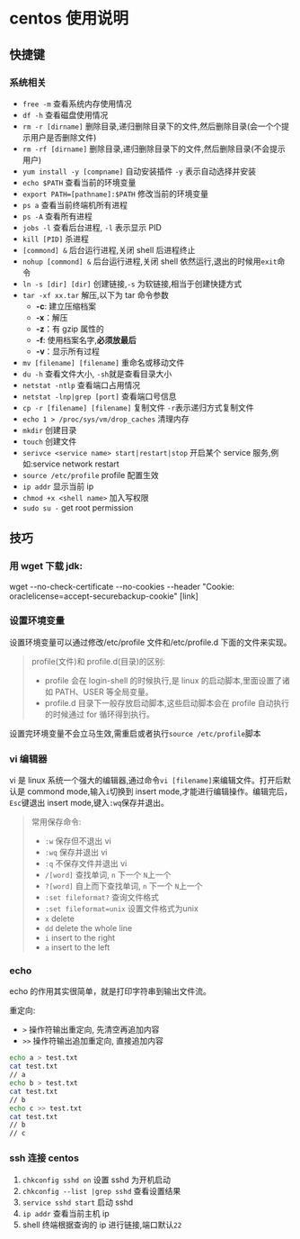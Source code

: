 # centos 使用说明

## 快捷键

### 系统相关

- `free -m` 查看系统内存使用情况
- `df -h` 查看磁盘使用情况
- `rm -r [dirname]` 删除目录,递归删除目录下的文件,然后删除目录(会一个个提示用户是否删除文件)
- `rm -rf [dirname]` 删除目录,递归删除目录下的文件,然后删除目录(不会提示用户)
- `yum install -y [compname]` 自动安装插件 `-y` 表示自动选择并安装
- `echo $PATH` 查看当前的环境变量
- `export PATH=[pathname]:$PATH` 修改当前的环境变量
- `ps a` 查看当前终端机所有进程
- `ps -A` 查看所有进程
- `jobs -l` 查看后台进程, `-l` 表示显示 PID
- `kill [PID]` 杀进程
- `[commond] &` 后台运行进程,关闭 shell 后进程终止
- `nohup [commond] &` 后台运行进程,关闭 shell 依然运行,退出的时候用`exit`命令
- `ln -s [dir] [dir]` 创建链接,`-s` 为软链接,相当于创建快捷方式
- `tar -xf xx.tar` 解压,以下为 tar 命令参数
  - **-c**: 建立压缩档案
  - **-x**：解压
  - **-z**：有 gzip 属性的
  - **-f**: 使用档案名字,**必须放最后**
  - **-v**：显示所有过程
- `mv [filename] [filename]` 重命名或移动文件
- `du -h` 查看文件大小, `-sh`就是查看目录大小
- `netstat -ntlp` 查看端口占用情况
- `netstat -lnp|grep [port]` 查看端口号信息
- `cp -r [filename] [filename]` 复制文件 `-r`表示递归方式复制文件
- `echo 1 > /proc/sys/vm/drop_caches` 清理内存
- `mkdir` 创建目录
- `touch` 创建文件
- `serivce <service name> start|restart|stop` 开启某个 service 服务,例如:service network restart
- `source /etc/profile` profile 配置生效
- `ip addr` 显示当前 ip
- `chmod +x <shell name>` 加入写权限
- `sudo su -` get root permission

## 技巧

### 用 wget 下载 jdk:

wget --no-check-certificate --no-cookies --header "Cookie: oraclelicense=accept-securebackup-cookie" [link]

### 设置环境变量

设置环境变量可以通过修改/etc/profile 文件和/etc/profile.d 下面的文件来实现。

> profile(文件)和 profile.d(目录)的区别:
>
> - profile 会在 login-shell 的时候执行,是 linux 的启动脚本,里面设置了诸如 PATH、USER 等全局变量。
> - profile.d 目录下一般存放启动脚本,这些启动脚本会在 profile 自动执行的时候通过 for 循环得到执行。

设置完环境变量不会立马生效,需重启或者执行`source /etc/profile`脚本

### vi 编辑器

vi 是 linux 系统一个强大的编辑器,通过命令`vi [filename]`来编辑文件。打开后默认是 commond mode,输入`i`切换到 insert mode,才能进行编辑操作。编辑完后，`Esc`键退出 insert mode,键入`:wq`保存并退出。

> 常用保存命令:
>
> - `:w` 保存但不退出 vi
> - `:wq` 保存并退出 vi
> - `:q` 不保存文件并退出 vi
> - `/[word]` 查找单词, `n` 下一个 `N`上一个
> - `?[word]` 自上而下查找单词, `n` 下一个 `N`上一个
> - `:set fileformat?` 查询文件格式
> - `:set fileformat=unix` 设置文件格式为unix
> - `x` delete
> - `dd` delete the whole line
> - `i` insert to the right
> - `a` insert to the left

### echo

echo 的作用其实很简单，就是打印字符串到输出文件流。

重定向:

- `>` 操作符输出重定向, 先清空再追加内容
- `>>` 操作符输出追加重定向, 直接追加内容

```bash
echo a > test.txt
cat test.txt
// a
echo b > test.txt
cat test.txt
// b
echo c >> test.txt
cat test.txt
// b
// c
```

### ssh 连接 centos

1. `chkconfig sshd on` 设置 sshd 为开机启动
2. `chkconfig --list |grep sshd` 查看设置结果
3. `service sshd start` 启动 sshd
4. `ip addr` 查看当前主机 ip
5. shell 终端根据查询的 ip 进行链接,端口默认`22`
